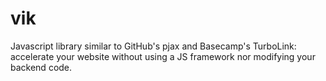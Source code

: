 # vik
Javascript library similar to GitHub's pjax and Basecamp's TurboLink: accelerate your website without using a JS framework nor modifying your backend code.
